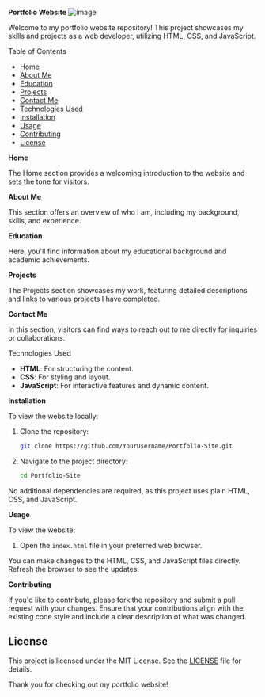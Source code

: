 
**Portfolio Website**
![image](https://github.com/user-attachments/assets/50fdc4ed-d886-4976-bd8c-9040434fe3fb)


Welcome to my portfolio website repository! This project showcases my skills and projects as a web developer, utilizing HTML, CSS, and JavaScript.

Table of Contents

- [Home](#home)
- [About Me](#about-me)
- [Education](#education)
- [Projects](#projects)
- [Contact Me](#contact-me)
- [Technologies Used](#technologies-used)
- [Installation](#installation)
- [Usage](#usage)
- [Contributing](#contributing)
- [License](#license)

**Home**

The Home section provides a welcoming introduction to the website and sets the tone for visitors.

**About Me**

This section offers an overview of who I am, including my background, skills, and experience.

**Education**

Here, you'll find information about my educational background and academic achievements.

**Projects**

The Projects section showcases my work, featuring detailed descriptions and links to various projects I have completed.

**Contact Me**

In this section, visitors can find ways to reach out to me directly for inquiries or collaborations.

Technologies Used

- **HTML**: For structuring the content.
- **CSS**: For styling and layout.
- **JavaScript**: For interactive features and dynamic content.

**Installation**

To view the website locally:

1. Clone the repository:
   ```bash
   git clone https://github.com/YourUsername/Portfolio-Site.git
   ```

2. Navigate to the project directory:
   ```bash
   cd Portfolio-Site
   ```

No additional dependencies are required, as this project uses plain HTML, CSS, and JavaScript.

**Usage**

To view the website:

1. Open the `index.html` file in your preferred web browser.

You can make changes to the HTML, CSS, and JavaScript files directly. Refresh the browser to see the updates.

**Contributing**

If you'd like to contribute, please fork the repository and submit a pull request with your changes. Ensure that your contributions align with the existing code style and include a clear description of what was changed.

## License

This project is licensed under the MIT License. See the [LICENSE](LICENSE) file for details.

Thank you for checking out my portfolio website!
```

